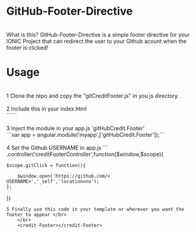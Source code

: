 # GitHub-Footer-Directive
</br>
What is this?
GitHub-Footer-Directive is a simple footer directive for your IONIC Project that can redirect the user to your Github acount when the footer is clicked!

<br>

# Usage
</br>
1 Clone the repo and copy the "gitCreditFooter.js" in you js directory. </br></br>
2 Include this in your index.html </br>
```<script src="js/gitCreditFooter.js"></script>```</br></br>
3 Inject the module in your app.js 'gitHubCredit.Footer'</br>
```var app = angular.module('myapp',['gitHubCredit.Footer']);```</br></br>
4 Set the Github USERNAME in app.js
```
.controller('creditFooterController',function($window,$scope){
    
    $scope.gitClick = function(){   
         
        $window.open('https://github.com/< USERNAME>','_self','location=no');
    };
})

```</br></br>
5 Finally use this code in your template or wherever you want the footer to appear </br>
    </br>
    <credit-Footer></credit-Footer>


